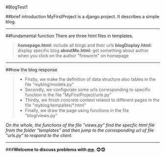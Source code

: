 #BlogTest1

##brief introduction
MyFirstProject is a django project. It describes a simple blog.
_ _ _

##fundamental function
There are three html files in templates.
> **homepage.html:** include all blogs and their urls
> **blogDisplay.html:** display specific blog
> **aboutMe.html:** get something about author when you click on the author "fireworm" on homepage
_ _ _

##how the blog response
> - Firstly, we make the definition of data structure also tables in the file
  "myblog/models.py" 
> - Secondly, we configurate some urls corresponding to specific function in the
  file "MyFirstProject/urls.py"
> - Thirdly, we finish concrete context related to different pages in the file
  "myblog/tempaltes/\*\.html"
> - Finally, we draw the page using functions in the file "blog/views.py"

*On the whole, the functions of the file "views.py" find the specfic html file from the folder "templates" and then jump to the corresponding url of file "urls.py" to respond to the client.*
_ _ _

###**Welcome to discuss problems with [me](https://github.com/JinxiuGit). :blush::blush:**
